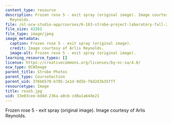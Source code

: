 ```yaml
---
content_type: resource
description: Frozen rose 5 - exit spray (original image). Image courtesy of Arlis
  Reynolds.
file: /ol-ocw-studio-app/courses/6-163-strobe-project-laboratory-fall-2005/33e03ceebd4d236aa0cbcd8a1a64de21_rose5.jpg
file_size: 42261
file_type: image/jpeg
image_metadata:
  caption: Frozen rose 5 - exit spray (original image).
  credit: Image courtesy of Arlis Reynolds.
  image-alt: Frozen rose 5 - exit spray (original image).
learning_resource_types: []
license: https://creativecommons.org/licenses/by-nc-sa/4.0/
ocw_type: OCWImage
parent_title: Strobe Photos
parent_type: CourseSection
parent_uid: 376b6570-b785-1e1d-9d5b-f6d2d3b35fff
resourcetype: Image
title: rose5.jpg
uid: 33e03cee-bd4d-236a-a0cb-cd8a1a64de21
---
```

Frozen rose 5 - exit spray (original image). Image courtesy of Arlis Reynolds.